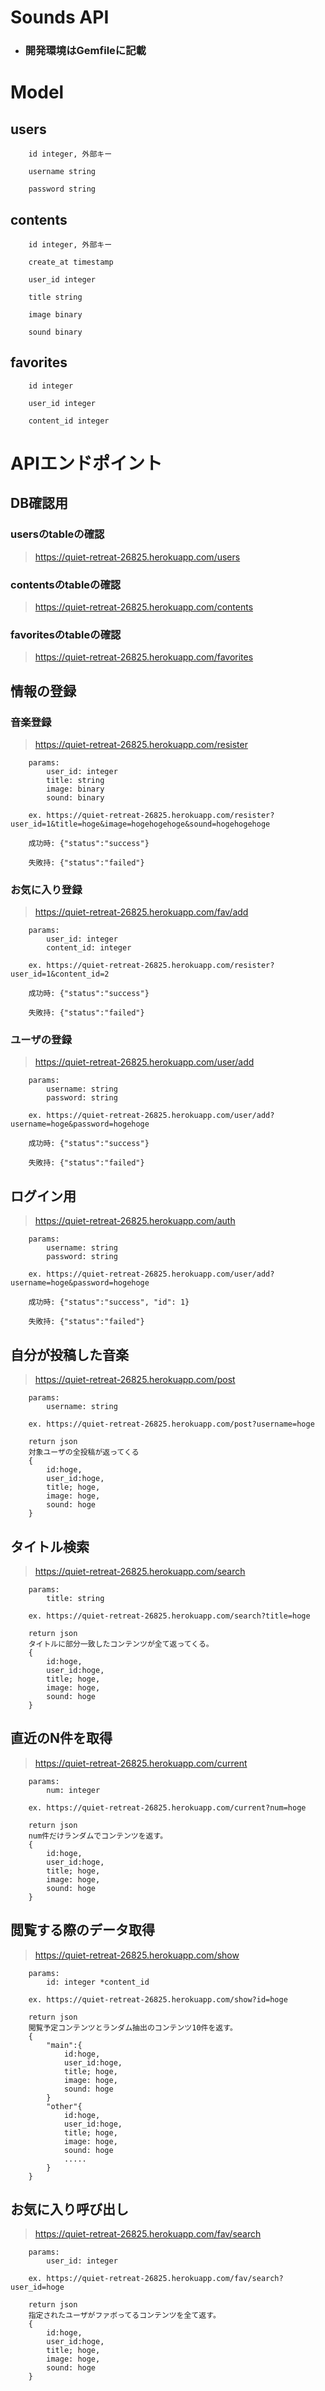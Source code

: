 # Sounds API

- ### 開発環境はGemfileに記載

# Model
## users
```
    id integer, 外部キー

    username string

    password string
```

## contents
```
    id integer, 外部キー

    create_at timestamp

    user_id integer

    title string

    image binary

    sound binary
```

## favorites
```
    id integer

    user_id integer

    content_id integer
```

# APIエンドポイント

## DB確認用

### usersのtableの確認

> https://quiet-retreat-26825.herokuapp.com/users

### contentsのtableの確認

> https://quiet-retreat-26825.herokuapp.com/contents

### favoritesのtableの確認

> https://quiet-retreat-26825.herokuapp.com/favorites


## 情報の登録

### 音楽登録

> https://quiet-retreat-26825.herokuapp.com/resister

```
    params: 
        user_id: integer
        title: string
        image: binary
        sound: binary

    ex. https://quiet-retreat-26825.herokuapp.com/resister?user_id=1&title=hoge&image=hogehogehoge&sound=hogehogehoge

    成功時: {"status":"success"}

    失敗持: {"status":"failed"}

```

### お気に入り登録
> https://quiet-retreat-26825.herokuapp.com/fav/add

```
    params: 
        user_id: integer
        content_id: integer

    ex. https://quiet-retreat-26825.herokuapp.com/resister?user_id=1&content_id=2

    成功時: {"status":"success"}

    失敗持: {"status":"failed"}

```

### ユーザの登録
> https://quiet-retreat-26825.herokuapp.com/user/add

```
    params: 
        username: string
        password: string

    ex. https://quiet-retreat-26825.herokuapp.com/user/add?username=hoge&password=hogehoge

    成功時: {"status":"success"}

    失敗持: {"status":"failed"}

```

## ログイン用
> https://quiet-retreat-26825.herokuapp.com/auth

```
    params: 
        username: string
        password: string

    ex. https://quiet-retreat-26825.herokuapp.com/user/add?username=hoge&password=hogehoge

    成功時: {"status":"success", "id": 1}

    失敗持: {"status":"failed"}

```

## 自分が投稿した音楽
> https://quiet-retreat-26825.herokuapp.com/post

```
    params: 
        username: string

    ex. https://quiet-retreat-26825.herokuapp.com/post?username=hoge

    return json 
    対象ユーザの全投稿が返ってくる
    {
        id:hoge,
        user_id:hoge,
        title; hoge,
        image: hoge,
        sound: hoge
    }

```

## タイトル検索
> https://quiet-retreat-26825.herokuapp.com/search

```
    params: 
        title: string

    ex. https://quiet-retreat-26825.herokuapp.com/search?title=hoge

    return json 
    タイトルに部分一致したコンテンツが全て返ってくる。
    {
        id:hoge,
        user_id:hoge,
        title; hoge,
        image: hoge,
        sound: hoge
    }

```

## 直近のN件を取得
> https://quiet-retreat-26825.herokuapp.com/current

```
    params: 
        num: integer

    ex. https://quiet-retreat-26825.herokuapp.com/current?num=hoge

    return json 
    num件だけランダムでコンテンツを返す。
    {
        id:hoge,
        user_id:hoge,
        title; hoge,
        image: hoge,
        sound: hoge
    }

```

## 閲覧する際のデータ取得
> https://quiet-retreat-26825.herokuapp.com/show

```
    params: 
        id: integer *content_id

    ex. https://quiet-retreat-26825.herokuapp.com/show?id=hoge

    return json 
    閲覧予定コンテンツとランダム抽出のコンテンツ10件を返す。
    {
        "main":{
            id:hoge,
            user_id:hoge,
            title; hoge,
            image: hoge,
            sound: hoge
        }
        "other"{
            id:hoge,
            user_id:hoge,
            title; hoge,
            image: hoge,
            sound: hoge
            .....
        }
    }

```

## お気に入り呼び出し
> https://quiet-retreat-26825.herokuapp.com/fav/search

```
    params: 
        user_id: integer

    ex. https://quiet-retreat-26825.herokuapp.com/fav/search?user_id=hoge

    return json 
    指定されたユーザがファボってるコンテンツを全て返す。
    {
        id:hoge,
        user_id:hoge,
        title; hoge,
        image: hoge,
        sound: hoge
    }
